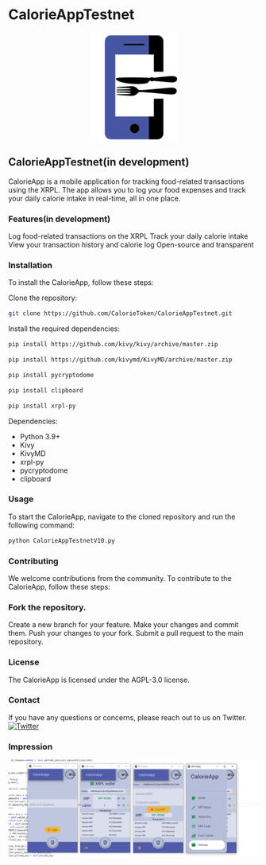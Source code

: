 # CalorieAppTestnet

<p align="center">
    <img align="center" src="/Images/CalorieAppLogoTranspa.png" width="175"></img>
</p>


## CalorieAppTestnet(in development)
CalorieApp is a mobile application for tracking food-related transactions using the XRPL. The app allows you to log your food expenses and track your daily calorie intake in real-time, all in one place.

### Features(in development)
Log food-related transactions on the XRPL
Track your daily calorie intake
View your transaction history and calorie log
Open-source and transparent

### Installation
To install the CalorieApp, follow these steps:

Clone the repository:
```bash
git clone https://github.com/CalorieToken/CalorieAppTestnet.git
```

Install the required dependencies:
```bash
pip install https://github.com/kivy/kivy/archive/master.zip
```
```bash
pip install https://github.com/kivymd/KivyMD/archive/master.zip
```
```bash
pip install pycryptodome
```
```bash
pip install clipboard
```
```bash
pip install xrpl-py
```
Dependencies:
* Python 3.9+
* Kivy
* KivyMD
* xrpl-py
* pycryptodome
* clipboard

### Usage
To start the CalorieApp, navigate to the cloned repository and run the following command:
```bash
python CalorieAppTestnetV10.py
```
### Contributing
We welcome contributions from the community. To contribute to the CalorieApp, follow these steps:

### Fork the repository.
Create a new branch for your feature.
Make your changes and commit them.
Push your changes to your fork.
Submit a pull request to the main repository.

### License
The CalorieApp is licensed under the AGPL-3.0 license.

### Contact
If you have any questions or concerns, please reach out to us on Twitter.
[![Twitter](https://img.shields.io/twitter/follow/CalorieToken?label=follow&logo=twitter&style=flat&color=brightgreen)](https://twitter.com/CalorieToken)

### Impression
<p align="center">
    <img align="center" src="/Images/ImpressionCalorieAppTestnetV10.png" width="555"></img>
</p>
